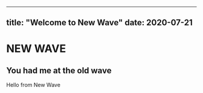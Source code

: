 
---
title: "Welcome to New Wave"
date: 2020-07-21
---
<h1> NEW WAVE </h1>
<h2>You had me at the old wave</h2>
<p>Hello from New Wave</p>
